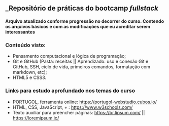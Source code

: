 ## _Repositório de práticas do bootcamp *fullstack*

#### **Arquivo atualizado conforme progressão no decorrer do curso. Contendo os arquivos básicos e com as modificações que eu acreditar serem interessantes**

### Conteúdo visto:
 - Pensamento computacional e lógica de programação;
 - Git e GitHub (Pasta: receitas || Aprendizado: uso e conexão Git e GitHub, SSH, ciclo de vida, primeiros comandos, formatação com markdown, etc);
 - HTML5 e CSS3.


### Links para estudo aprofundado nos temas do curso

 - PORTUGOL, ferramenta online: https://portugol-webstudio.cubos.io/
 - HTML, CSS, JavaScript, + : https://www.w3schools.com/
 - Texto auxiliar para preencher páginas: https://br.lipsum.com/ || https://loremipsum.io/
